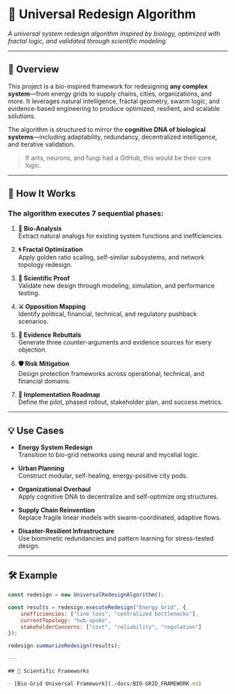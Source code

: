 # 🧬 Universal Redesign Algorithm

*A universal system redesign algorithm inspired by biology, optimized with fractal logic, and validated through scientific modeling.*

---

## 🌱 Overview

This project is a bio-inspired framework for redesigning **any complex system**—from energy grids to supply chains, cities, organizations, and more. It leverages natural intelligence, fractal geometry, swarm logic, and evidence-based engineering to produce optimized, resilient, and scalable solutions.

The algorithm is structured to mirror the **cognitive DNA of biological systems**—including adaptability, redundancy, decentralized intelligence, and iterative validation.

> If ants, neurons, and fungi had a GitHub, this would be their core logic.

---

## 🔁 How It Works

### The algorithm executes 7 sequential phases:

1. **🐜 Bio-Analysis**  
   Extract natural analogs for existing system functions and inefficiencies.

2. **🌀 Fractal Optimization**  
   Apply golden ratio scaling, self-similar subsystems, and network topology redesign.

3. **🔬 Scientific Proof**  
   Validate new design through modeling, simulation, and performance testing.

4. **⚔️ Opposition Mapping**  
   Identify political, financial, technical, and regulatory pushback scenarios.

5. **🎯 Evidence Rebuttals**  
   Generate three counter-arguments and evidence sources for every objection.

6. **🛡️ Risk Mitigation**  
   Design protection frameworks across operational, technical, and financial domains.

7. **🚀 Implementation Roadmap**  
   Define the pilot, phased rollout, stakeholder plan, and success metrics.

---

## 💡 Use Cases

- **Energy System Redesign**  
  Transition to bio-grid networks using neural and mycelial logic.

- **Urban Planning**  
  Construct modular, self-healing, energy-positive city pods.

- **Organizational Overhaul**  
  Apply cognitive DNA to decentralize and self-optimize org structures.

- **Supply Chain Reinvention**  
  Replace fragile linear models with swarm-coordinated, adaptive flows.

- **Disaster-Resilient Infrastructure**  
  Use biomimetic redundancies and pattern learning for stress-tested design.

---

## 🛠 Example

```js
const redesign = new UniversalRedesignAlgorithm();

const results = redesign.executeRedesign("Energy Grid", {
    inefficiencies: ["line loss", "centralized bottlenecks"],
    currentTopology: "hub-spoke",
    stakeholderConcerns: ["cost", "reliability", "regulation"]
});

redesign.summarizeRedesign(results);

---

## 🧠 Scientific Frameworks

- [Bio-Grid Universal Framework](./docs/BIO-GRID_FRAMEWORK.md)
